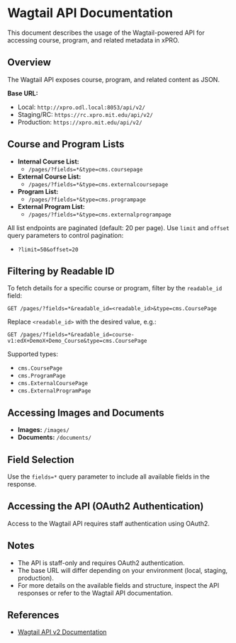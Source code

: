 # Wagtail API Documentation

This document describes the usage of the Wagtail-powered API for accessing course, program, and related metadata in xPRO.

## Overview

The Wagtail API exposes course, program, and related content as JSON.

**Base URL:**

- Local: `http://xpro.odl.local:8053/api/v2/`
- Staging/RC: `https://rc.xpro.mit.edu/api/v2/`
- Production: `https://xpro.mit.edu/api/v2/`

## Course and Program Lists

- **Internal Course List:**
  - `/pages/?fields=*&type=cms.coursepage`
- **External Course List:**
  - `/pages/?fields=*&type=cms.externalcoursepage`
- **Program List:**
  - `/pages/?fields=*&type=cms.programpage`
- **External Program List:**
  - `/pages/?fields=*&type=cms.externalprogrampage`

All list endpoints are paginated (default: 20 per page). Use `limit` and `offset` query parameters to control pagination:

- `?limit=50&offset=20`

## Filtering by Readable ID

To fetch details for a specific course or program, filter by the `readable_id` field:

```
GET /pages/?fields=*&readable_id=<readable_id>&type=cms.CoursePage
```

Replace `<readable_id>` with the desired value, e.g.:

```
GET /pages/?fields=*&readable_id=course-v1:edX+DemoX+Demo_Course&type=cms.CoursePage
```

Supported types:

- `cms.CoursePage`
- `cms.ProgramPage`
- `cms.ExternalCoursePage`
- `cms.ExternalProgramPage`

## Accessing Images and Documents

- **Images:** `/images/`
- **Documents:** `/documents/`

## Field Selection

Use the `fields=*` query parameter to include all available fields in the response.

## Accessing the API (OAuth2 Authentication)

Access to the Wagtail API requires staff authentication using OAuth2.

## Notes

- The API is staff-only and requires OAuth2 authentication.
- The base URL will differ depending on your environment (local, staging, production).
- For more details on the available fields and structure, inspect the API responses or refer to the Wagtail API documentation.

## References

- [Wagtail API v2 Documentation](https://docs.wagtail.org/en/6.4/advanced_topics/api/v2/usage.html)
